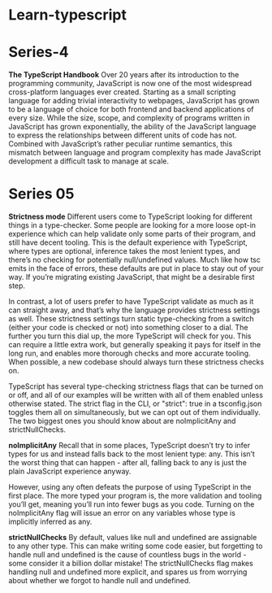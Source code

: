 # Learn-typescript
# Series-4
**The TypeScript Handbook**
   Over 20 years after its introduction to the programming community, JavaScript is now one of the most widespread cross-platform languages ever created. Starting as a small scripting language for adding trivial interactivity to webpages, JavaScript has grown to be a language of choice for both frontend and backend applications of every size. While the size, scope, and complexity of programs written in JavaScript has grown exponentially, the ability of the JavaScript language to express the relationships between different units of code has not. Combined with JavaScript’s rather peculiar runtime semantics, this mismatch between language and program complexity has made JavaScript development a difficult task to manage at scale.



# Series 05
**Strictness mode**
Different users come to TypeScript looking for different things in a type-checker. Some people are looking for a more loose opt-in experience which can help validate only some parts of their program, and still have decent tooling. This is the default experience with TypeScript, where types are optional, inference takes the most lenient types, and there’s no checking for potentially null/undefined values. Much like how tsc emits in the face of errors, these defaults are put in place to stay out of your way. If you’re migrating existing JavaScript, that might be a desirable first step.

In contrast, a lot of users prefer to have TypeScript validate as much as it can straight away, and that’s why the language provides strictness settings as well. These strictness settings turn static type-checking from a switch (either your code is checked or not) into something closer to a dial. The further you turn this dial up, the more TypeScript will check for you. This can require a little extra work, but generally speaking it pays for itself in the long run, and enables more thorough checks and more accurate tooling. When possible, a new codebase should always turn these strictness checks on.

TypeScript has several type-checking strictness flags that can be turned on or off, and all of our examples will be written with all of them enabled unless otherwise stated. The strict flag in the CLI, or "strict": true in a tsconfig.json toggles them all on simultaneously, but we can opt out of them individually. The two biggest ones you should know about are noImplicitAny and strictNullChecks.


**noImplicitAny**
Recall that in some places, TypeScript doesn’t try to infer types for us and instead falls back to the most lenient type: any. This isn’t the worst thing that can happen - after all, falling back to any is just the plain JavaScript experience anyway.

However, using any often defeats the purpose of using TypeScript in the first place. The more typed your program is, the more validation and tooling you’ll get, meaning you’ll run into fewer bugs as you code. Turning on the noImplicitAny flag will issue an error on any variables whose type is implicitly inferred as any.

**strictNullChecks**
By default, values like null and undefined are assignable to any other type. This can make writing some code easier, but forgetting to handle null and undefined is the cause of countless bugs in the world - some consider it a billion dollar mistake! The strictNullChecks flag makes handling null and undefined more explicit, and spares us from worrying about whether we forgot to handle null and undefined.
